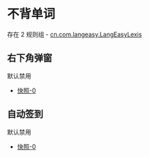 # 不背单词

存在 2 规则组 - [cn.com.langeasy.LangEasyLexis](/src/apps/cn.com.langeasy.LangEasyLexis.ts)

## 右下角弹窗

默认禁用

- [快照-0](https://i.gkd.li/import/13759025)

## 自动签到

默认禁用

- [快照-0](https://i.gkd.li/import/13610321)
